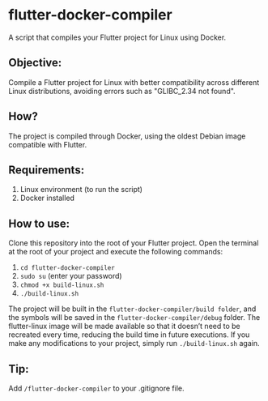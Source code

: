# flutter-docker-compiler
A script that compiles your Flutter project for Linux using Docker.

## Objective:
Compile a Flutter project for Linux with better compatibility across different Linux distributions, avoiding errors such as "GLIBC_2.34 not found".

## How?
The project is compiled through Docker, using the oldest Debian image compatible with Flutter.

## Requirements:
1. Linux environment (to run the script)
2. Docker installed

## How to use:
Clone this repository into the root of your Flutter project.
Open the terminal at the root of your project and execute the following commands:
1. `cd flutter-docker-compiler`
2. `sudo su` (enter your password)
3. `chmod +x build-linux.sh`
4. `./build-linux.sh`

The project will be built in the `flutter-docker-compiler/build folder`, and the symbols will be saved in the `flutter-docker-compiler/debug` folder.
The flutter-linux image will be made available so that it doesn’t need to be recreated every time, reducing the build time in future executions.
If you make any modifications to your project, simply run `./build-linux.sh` again.

## Tip:
Add `/flutter-docker-compiler` to your .gitignore file.